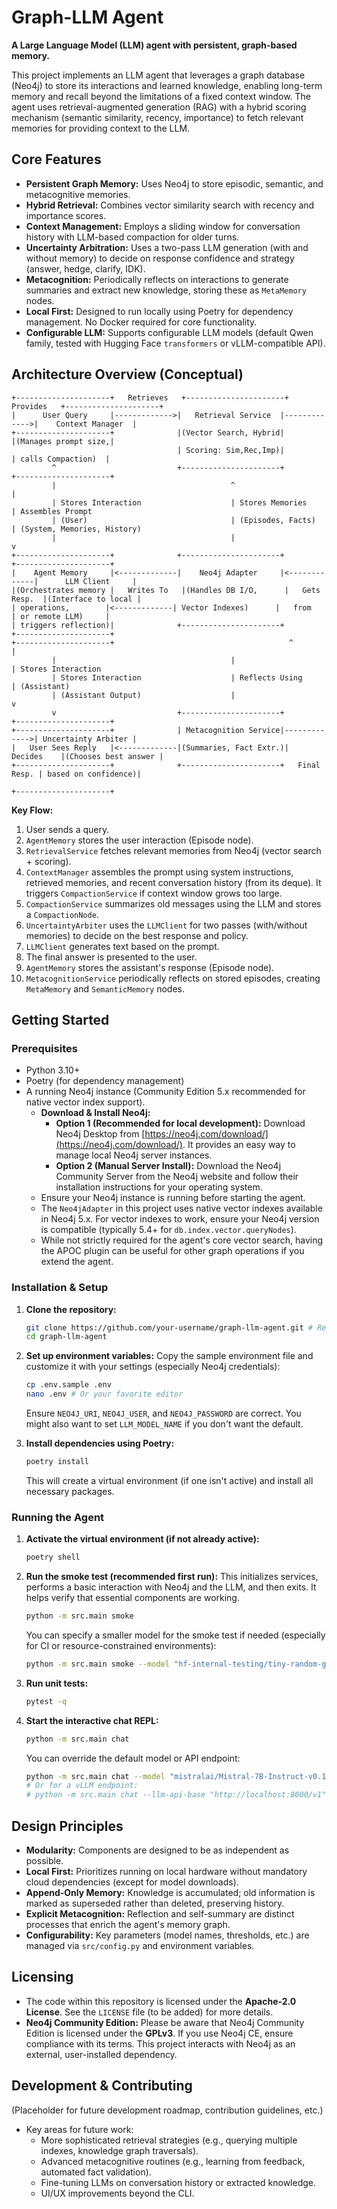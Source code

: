 # Graph-LLM Agent

**A Large Language Model (LLM) agent with persistent, graph-based memory.**

This project implements an LLM agent that leverages a graph database (Neo4j) to store its interactions and learned knowledge, enabling long-term memory and recall beyond the limitations of a fixed context window. The agent uses retrieval-augmented generation (RAG) with a hybrid scoring mechanism (semantic similarity, recency, importance) to fetch relevant memories for providing context to the LLM.

## Core Features

- **Persistent Graph Memory:** Uses Neo4j to store episodic, semantic, and metacognitive memories.
- **Hybrid Retrieval:** Combines vector similarity search with recency and importance scores.
- **Context Management:** Employs a sliding window for conversation history with LLM-based compaction for older turns.
- **Uncertainty Arbitration:** Uses a two-pass LLM generation (with and without memory) to decide on response confidence and strategy (answer, hedge, clarify, IDK).
- **Metacognition:** Periodically reflects on interactions to generate summaries and extract new knowledge, storing these as `MetaMemory` nodes.
- **Local First:** Designed to run locally using Poetry for dependency management. No Docker required for core functionality.
- **Configurable LLM:** Supports configurable LLM models (default Qwen family, tested with Hugging Face `transformers` or vLLM-compatible API).

## Architecture Overview (Conceptual)

```
+---------------------+   Retrieves   +----------------------+   Provides   +---------------------+
|      User Query     |------------->|   Retrieval Service  |------------->|    Context Manager  |
+---------------------+              |(Vector Search, Hybrid|              |(Manages prompt size,|
                                     | Scoring: Sim,Rec,Imp)|              | calls Compaction)  |
         ^                           +----------------------+              +---------------------+
         |                                       ^                                      |
         | Stores Interaction                    | Stores Memories                      | Assembles Prompt
         | (User)                                | (Episodes, Facts)                    | (System, Memories, History)
         |                                       |                                      v
+---------------------+              +----------------------+              +---------------------+
|    Agent Memory     |<-------------|    Neo4j Adapter     |<-------------|      LLM Client     |
|(Orchestrates memory |   Writes To   |(Handles DB I/O,      |   Gets Resp.  |(Interface to local |
| operations,        |<-------------| Vector Indexes)      |   from        | or remote LLM)     |
| triggers reflection)|              +----------------------+              +---------------------+
+---------------------+                                       ^                                      |
         |                                       |                                      | Stores Interaction
         | Stores Interaction                    | Reflects Using                       | (Assistant)
         | (Assistant Output)                    |                                      v
         v                           +----------------------+              +---------------------+
+---------------------+              | Metacognition Service|------------->| Uncertainty Arbiter |
|   User Sees Reply   |<-------------|(Summaries, Fact Extr.)|   Decides    |(Chooses best answer |
+---------------------+              +----------------------+   Final Resp. | based on confidence)|
                                                                           +---------------------+
```

**Key Flow:**
1. User sends a query.
2. `AgentMemory` stores the user interaction (Episode node).
3. `RetrievalService` fetches relevant memories from Neo4j (vector search + scoring).
4. `ContextManager` assembles the prompt using system instructions, retrieved memories, and recent conversation history (from its deque). It triggers `CompactionService` if context window grows too large.
5. `CompactionService` summarizes old messages using the LLM and stores a `CompactionNode`.
6. `UncertaintyArbiter` uses the `LLMClient` for two passes (with/without memories) to decide on the best response and policy.
7. `LLMClient` generates text based on the prompt.
8. The final answer is presented to the user.
9. `AgentMemory` stores the assistant's response (Episode node).
10. `MetacognitionService` periodically reflects on stored episodes, creating `MetaMemory` and `SemanticMemory` nodes.

## Getting Started

### Prerequisites

- Python 3.10+
- Poetry (for dependency management)
- A running Neo4j instance (Community Edition 5.x recommended for native vector index support).
    - **Download & Install Neo4j:**
        - **Option 1 (Recommended for local development):** Download Neo4j Desktop from [https://neo4j.com/download/](https://neo4j.com/download/). It provides an easy way to manage local Neo4j server instances.
        - **Option 2 (Manual Server Install):** Download the Neo4j Community Server from the Neo4j website and follow their installation instructions for your operating system.
    - Ensure your Neo4j instance is running before starting the agent.
    - The `Neo4jAdapter` in this project uses native vector indexes available in Neo4j 5.x. For vector indexes to work, ensure your Neo4j version is compatible (typically 5.4+ for `db.index.vector.queryNodes`).
    - While not strictly required for the agent's core vector search, having the APOC plugin can be useful for other graph operations if you extend the agent.

### Installation & Setup

1.  **Clone the repository:**
    ```bash
    git clone https://github.com/your-username/graph-llm-agent.git # Replace with actual repo URL
    cd graph-llm-agent
    ```

2.  **Set up environment variables:**
    Copy the sample environment file and customize it with your settings (especially Neo4j credentials):
    ```bash
    cp .env.sample .env
    nano .env # Or your favorite editor
    ```
    Ensure `NEO4J_URI`, `NEO4J_USER`, and `NEO4J_PASSWORD` are correct. You might also want to set `LLM_MODEL_NAME` if you don't want the default.

3.  **Install dependencies using Poetry:**
    ```bash
    poetry install
    ```
    This will create a virtual environment (if one isn't active) and install all necessary packages.

### Running the Agent

1.  **Activate the virtual environment (if not already active):**
    ```bash
    poetry shell
    ```

2.  **Run the smoke test (recommended first run):**
    This initializes services, performs a basic interaction with Neo4j and the LLM, and then exits. It helps verify that essential components are working.
    ```bash
    python -m src.main smoke
    ```
    You can specify a smaller model for the smoke test if needed (especially for CI or resource-constrained environments):
    ```bash
    python -m src.main smoke --model "hf-internal-testing/tiny-random-gpt2"
    ```

3.  **Run unit tests:**
    ```bash
    pytest -q
    ```

4.  **Start the interactive chat REPL:**
    ```bash
    python -m src.main chat
    ```
    You can override the default model or API endpoint:
    ```bash
    python -m src.main chat --model "mistralai/Mistral-7B-Instruct-v0.1"
    # Or for a vLLM endpoint:
    # python -m src.main chat --llm-api-base "http://localhost:8000/v1" --model "meta-llama/Llama-2-7b-chat-hf" 
    ```

## Design Principles

- **Modularity:** Components are designed to be as independent as possible.
- **Local First:** Prioritizes running on local hardware without mandatory cloud dependencies (except for model downloads).
- **Append-Only Memory:** Knowledge is accumulated; old information is marked as superseded rather than deleted, preserving history.
- **Explicit Metacognition:** Reflection and self-summary are distinct processes that enrich the agent's memory graph.
- **Configurability:** Key parameters (model names, thresholds, etc.) are managed via `src/config.py` and environment variables.

## Licensing

- The code within this repository is licensed under the **Apache-2.0 License**. See the `LICENSE` file (to be added) for more details.
- **Neo4j Community Edition:** Please be aware that Neo4j Community Edition is licensed under the **GPLv3**. If you use Neo4j CE, ensure compliance with its terms. This project interacts with Neo4j as an external, user-installed dependency.

## Development & Contributing

(Placeholder for future development roadmap, contribution guidelines, etc.)

- Key areas for future work:
    - More sophisticated retrieval strategies (e.g., querying multiple indexes, knowledge graph traversals).
    - Advanced metacognitive routines (e.g., learning from feedback, automated fact validation).
    - Fine-tuning LLMs on conversation history or extracted knowledge.
    - UI/UX improvements beyond the CLI.
```
